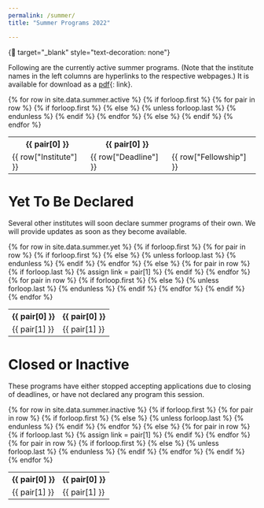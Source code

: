 ```yaml
---
permalink: /summer/
title: "Summer Programs 2022"

---
```


{:link: target="_blank" style="text-decoration: none"}

Following are the currently active summer programs. (Note that the institute names in the left columns are hyperlinks to the respective webpages.) It is available for download as a [pdf](/_pages/summer.pdf){: link}.

<table>
{% for row in site.data.summer.active %}
	{% if forloop.first %}
	<tr>
	{% for pair in row %}
	{% if forloop.first %}
	<th align="center">{{ pair[0] }}</th>
	{% else %}
	{% unless forloop.last %}
	<th align="center">{{ pair[0] }}</th>
	{% endunless %}
	{% endif %}
	{% endfor %}
	</tr>
	{% else %}
	<tr>
	<td><a target="_blank" style="text-decoration: none" href="{{ row["Website"] }}">{{ row["Institute"] }}</a></td>
	<td>{{ row["Deadline"] }}</td>
	<td>{{ row["Fellowship"] }}</td>
	</tr>
	{% endif %}
{% endfor %}
</table>

# Yet To Be Declared

Several other institutes will soon declare summer programs of their own. We will provide updates as soon as they become available.

<table>
{% for row in site.data.summer.yet %}
	{% if forloop.first %}
	<tr>
	{% for pair in row %}
	{% if forloop.first %}
	<th align="center">{{ pair[0] }}</th>
	{% else %}
	{% unless forloop.last %}
	<th align="center">{{ pair[0] }}</th>
	{% endunless %}
	{% endif %}
	{% endfor %}
	</tr>
	{% else %}
	<tr>
	{% for pair in row %}
	{% if forloop.last %}
	{% assign link = pair[1] %}
	{% endif %}
	{% endfor %}
	{% for pair in row %}
	{% if forloop.first %}
	<td><a target="_blank" style="text-decoration: none" href="{{ link }}">{{ pair[1] }}</a></td>
	{% else %}
	{% unless forloop.last %}
	<td>{{ pair[1] }}</td>
	{% endunless %}
	{% endif %}
	{% endfor %}
	</tr>
	{% endif %}
{% endfor %}
</table>

# Closed or Inactive

These programs have either stopped accepting applications due to closing of deadlines, or have not declared any program this session.

<table>
{% for row in site.data.summer.inactive %}
	{% if forloop.first %}
	<tr>
	{% for pair in row %}
	{% if forloop.first %}
	<th align="center">{{ pair[0] }}</th>
	{% else %}
	{% unless forloop.last %}
	<th align="center">{{ pair[0] }}</th>
	{% endunless %}
	{% endif %}
	{% endfor %}
	</tr>
	{% else %}
	<tr>
	{% for pair in row %}
	{% if forloop.last %}
	{% assign link = pair[1] %}
	{% endif %}
	{% endfor %}
	{% for pair in row %}
	{% if forloop.first %}
	<td><a target="_blank" style="text-decoration: none" href="{{ link }}">{{ pair[1] }}</a></td>
	{% else %}
	{% unless forloop.last %}
	<td>{{ pair[1] }}</td>
	{% endunless %}
	{% endif %}
	{% endfor %}
	</tr>
	{% endif %}
{% endfor %}
</table>
